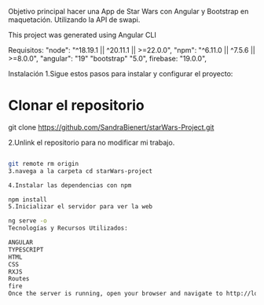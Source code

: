 Objetivo principal hacer una App de Star Wars con Angular y Bootstrap en maquetación. Utilizando la API de swapi.

This project was generated using Angular CLI

Requisitos: "node": "^18.19.1 || ^20.11.1 || >=22.0.0", "npm": "^6.11.0 || ^7.5.6 || >=8.0.0", "angular": "19" "bootstrap" "5.0", firebase: "19.0.0",

Instalación 1.Sigue estos pasos para instalar y configurar el proyecto:

# Clonar el repositorio
git clone https://github.com/SandraBienert/starWars-Project.git


2.Unlink el repositorio para no modificar mi trabajo.

```bash

git remote rm origin
3.navega a la carpeta cd starWars-project

4.Instalar las dependencias con npm

npm install
5.Inicializar el servidor para ver la web

ng serve -o
Tecnologías y Recursos Utilizados:

ANGULAR
TYPESCRIPT
HTML
CSS
RXJS
Routes
fire
Once the server is running, open your browser and navigate to http://localhost:4200/
